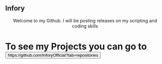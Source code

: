 ## Infory

<center>Welcome to my Github. I will be posting releases on my scripting and coding skills</center>


<head>
<h1>To see my Projects you can go to <button>https://github.com/InforyOfficial?tab=repositories</button> </h1>
  </head>



<body>
  
  
   </body>
